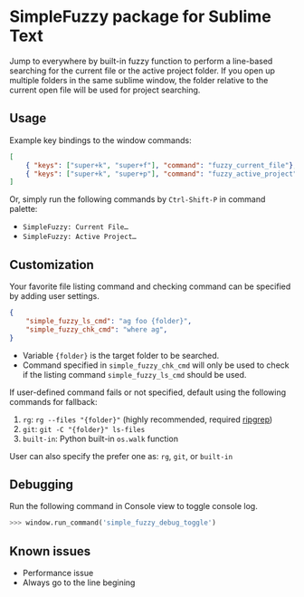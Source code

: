 # SimpleFuzzy package for Sublime Text

Jump to everywhere by built-in fuzzy function to perform a line-based searching for the current file or the active project folder. If you open up multiple folders in the same sublime window, the folder relative to the current open file will be used for project searching.

## Usage

Example key bindings to the window commands:

```json
[
	{ "keys": ["super+k", "super+f"], "command": "fuzzy_current_file"},
	{ "keys": ["super+k", "super+p"], "command": "fuzzy_active_project"},
]
```

Or, simply run the following commands by `Ctrl-Shift-P` in command palette:

- `SimpleFuzzy: Current File…`
- `SimpleFuzzy: Active Project…`

## Customization

Your favorite file listing command and checking command can be specified by adding user settings.

```json
{
	"simple_fuzzy_ls_cmd": "ag foo {folder}",
	"simple_fuzzy_chk_cmd": "where ag",
}
```

- Variable `{folder}` is the target folder to be searched.
- Command specified in `simple_fuzzy_chk_cmd` will only be used to check if the listing command `simple_fuzzy_ls_cmd` should be used.

If user-defined command fails or not specified, default using the following commands for fallback:
1. `rg`: `rg --files "{folder}"` (highly recommended, required [ripgrep](https://github.com/BurntSushi/ripgrep))
2. `git`: `git -C "{folder}" ls-files`
3. `built-in`: Python built-in `os.walk` function

User can also specify the prefer one as: `rg`, `git`, or `built-in`

## Debugging

Run the following command in Console view to toggle console log.

```python
>>> window.run_command('simple_fuzzy_debug_toggle')
```

## Known issues

- Performance issue
- Always go to the line begining
